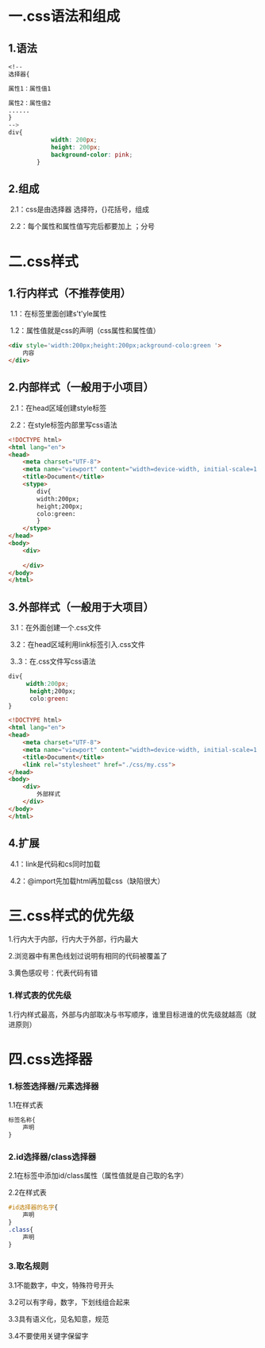 # 一.css语法和组成

## 1.语法

```css
<!--
选择器{

属性1：属性值1

属性2：属性值2
......
}
-->
div{
            width: 200px;
            height: 200px;
            background-color: pink;
        }
```

## 2.组成

​			2.1：css是由选择器 选择符，{}花括号，组成

​			2.2：每个属性和属性值写完后都要加上 ；分号

# 二.css样式

## 1.行内样式（不推荐使用）

​			1.1：在标签里面创建s't'yle属性

​			1.2：属性值就是css的声明（css属性和属性值）

```html
<div style='width:200px;height:200px;ackground-colo:green '>
    内容
</div>
```

## 2.内部样式（一般用于小项目）

​			2.1：在head区域创建style标签

​			2.2：在style标签内部里写css语法

```html
<!DOCTYPE html>
<html lang="en">
<head>
    <meta charset="UTF-8">
    <meta name="viewport" content="width=device-width, initial-scale=1.0">
    <title>Document</title>
    <stype>
        div{
        width:200px;
        height;200px;
        colo:green:
        }
    </stype>
</head>
<body>
    <div>
        
    </div>
</body>
</html>
```

## 3.外部样式（一般用于大项目）

​			3.1：在外面创建一个.css文件

​			3.2：在head区域利用link标签引入.css文件

​			3..3：在.css文件写css语法

```css
div{
     width:200px;
      height;200px;
      colo:green:
}
```

```html
<!DOCTYPE html>
<html lang="en">
<head>
    <meta charset="UTF-8">
    <meta name="viewport" content="width=device-width, initial-scale=1.0">
    <title>Document</title>
    <link rel="stylesheet" href="./css/my.css">
</head>
<body>
    <div>
        外部样式
    </div>
</body>
</html>
```

## 4.扩展

​			4.1：link是代码和cs同时加载

​			4.2：@import先加载html再加载css（缺陷很大）

# 三.css样式的优先级

1.行内大于内部，行内大于外部，行内最大

2.浏览器中有黑色线划过说明有相同的代码被覆盖了

3.黄色感叹号：代表代码有错

### 1.样式表的优先级

​	1.行内样式最高，外部与内部取决与书写顺序，谁里目标进谁的优先级就越高（就进原则）

# 四.css选择器

### 1.标签选择器/元素选择器

1.1在样式表 

```css
标签名称{
    声明
}
```



### 2.id选择器/class选择器

2.1在标签中添加id/class属性（属性值就是自己取的名字）

2.2在样式表 

```css
#id选择器的名字{
    声明
}
.class{
    声明
}
```

### 3.取名规则

3.1不能数字，中文，特殊符号开头

3.2可以有字母，数字，下划线组合起来

3.3具有语义化，见名知意，规范

3.4不要使用关键字保留字